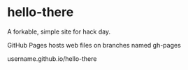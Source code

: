 # hello-there

A forkable, simple site for hack day.


GitHub Pages hosts web files on branches named gh-pages

username.github.io/hello-there
